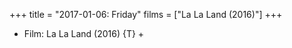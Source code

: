 +++
title = "2017-01-06: Friday"
films = ["La La Land (2016)"]
+++


* Film: La La Land (2016) {T} +
